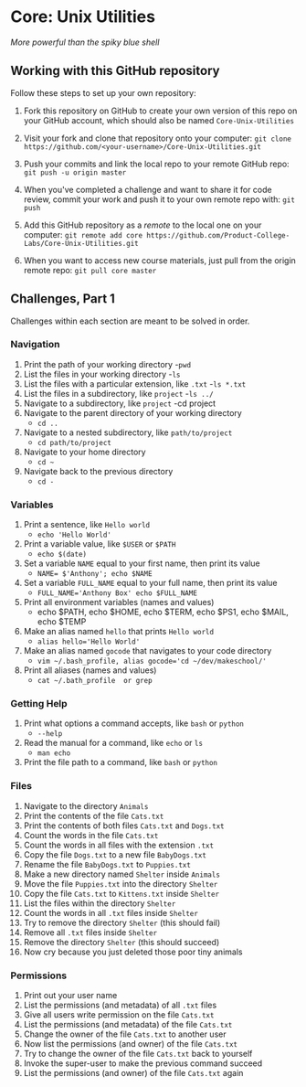 # Core: Unix Utilities

_More powerful than the spiky blue shell_

## Working with this GitHub repository

Follow these steps to set up your own repository:

1. Fork this repository on GitHub to create your own version of this repo on your GitHub account, which should also be named `Core-Unix-Utilities`

1. Visit your fork and clone that repository onto your computer:
`git clone https://github.com/<your-username>/Core-Unix-Utilities.git`

1. Push your commits and link the local repo to your remote GitHub repo:
`git push -u origin master`

1. When you've completed a challenge and want to share it for code review, commit your work and push it to your own remote repo with:
`git push`

1. Add this GitHub repository as a _remote_ to the local one on your computer:
`git remote add core https://github.com/Product-College-Labs/Core-Unix-Utilities.git`

1. When you want to access new course materials, just pull from the origin remote repo:
`git pull core master`

## Challenges, Part 1

Challenges within each section are meant to be solved in order.

### Navigation

1.  Print the path of your working directory
    -`pwd`
1.  List the files in your working directory
    -`ls`
1.  List the files with a particular extension, like `.txt`
    -`ls *.txt`
1.  List the files in a subdirectory, like `project`
    -`ls ../`
1.  Navigate to a subdirectory, like `project`
    -cd project
1.  Navigate to the parent directory of your working directory
    - `cd ..`
1.  Navigate to a nested subdirectory, like `path/to/project`
    - `cd path/to/project`
1.  Navigate to your home directory
    - `cd ~`
1.  Navigate back to the previous directory
    - `cd -`
### Variables

1.  Print a sentence, like `Hello world`
    - `echo 'Hello World'`
1.  Print a variable value, like `$USER` or `$PATH`
    - `echo $(date)`
1.  Set a variable `NAME` equal to your first name, then print its value
    - `NAME= $'Anthony'; echo $NAME`
1.  Set a variable `FULL_NAME` equal to your full name, then print its value
    - `FULL_NAME='Anthony Box' echo $FULL_NAME`
1.  Print all environment variables (names and values)
    - echo $PATH, echo $HOME, echo $TERM, echo $PS1, echo $MAIL, echo $TEMP
1.  Make an alias named `hello` that prints `Hello world`
    - `alias hello='Hello World'`
1.  Make an alias named `gocode` that navigates to your code directory
    - `vim ~/.bash_profile, alias gocode='cd ~/dev/makeschool/'`
1.  Print all aliases (names and values)
    - `cat ~/.bath_profile  or grep`

### Getting Help

1.  Print what options a command accepts, like `bash` or `python`
    - `--help`
1.  Read the manual for a command, like `echo` or `ls`
    - `man echo`
1.  Print the file path to a command, like `bash` or `python`
   
### Files

1.  Navigate to the directory `Animals`
1.  Print the contents of the file `Cats.txt`
1.  Print the contents of both files `Cats.txt` and `Dogs.txt`
1.  Count the words in the file `Cats.txt`
1.  Count the words in all files with the extension `.txt`
1.  Copy the file `Dogs.txt` to a new file `BabyDogs.txt`
1.  Rename the file `BabyDogs.txt` to `Puppies.txt`
1.  Make a new directory named `Shelter` inside `Animals`
1.  Move the file `Puppies.txt` into the directory `Shelter`
1.  Copy the file `Cats.txt` to `Kittens.txt` inside `Shelter`
1.  List the files within the directory `Shelter`
1.  Count the words in all `.txt` files inside `Shelter`
1.  Try to remove the directory `Shelter` (this should fail)
1.  Remove all `.txt` files inside `Shelter`
1.  Remove the directory `Shelter` (this should succeed)
1.  Now cry because you just deleted those poor tiny animals

### Permissions

1.  Print out your user name
1.  List the permissions (and metadata) of all `.txt` files
1.  Give all users write permission on the file `Cats.txt`
1.  List the permissions (and metadata) of the file `Cats.txt`
1.  Change the owner of the file `Cats.txt` to another user
1.  Now list the permissions (and owner) of the file `Cats.txt`
1.  Try to change the owner of the file `Cats.txt` back to yourself
1.  Invoke the super-user to make the previous command succeed
1.  List the permissions (and owner) of the file `Cats.txt` again
